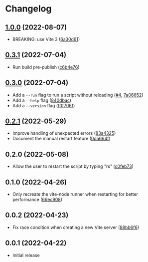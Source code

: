 # Changelog

## [1.0.0](https://github.com/hugo-t-b/vite-node-dev/releases/tag/v1.0.0) (2022-08-07)
* BREAKING: use Vite 3 ([6a30d61](https://github.com/hugo-t-b/vite-node-dev/commit/6a30d61ba5e4d1ad13ffbdda62e660ecca5e5baa))

## [0.3.1](https://github.com/hugo-t-b/vite-node-dev/releases/tag/v0.3.1) (2022-07-04)
* Run build pre-publish ([c6b4e76](https://github.com/hugo-t-b/vite-node-dev/commit/c6b4e7664d86b85efa3dad0d01a21a72169c1181))

## [0.3.0](https://github.com/hugo-t-b/vite-node-dev/releases/tag/v0.3.0) (2022-07-04)
* Add a `--run` flag to run a script without reloading ([#4](https://github.com/hugo-t-b/vite-node-dev/pull/4), [7a06652](https://github.com/hugo-t-b/vite-node-dev/commit/7a06652f735c09741cdca143ab14f0be2e0d826e))
* Add a `--help` flag ([840dbac](https://github.com/hugo-t-b/vite-node-dev/commit/840dbac31d3a121b1936c30b92fb32001824fd7b))
* Add a `--version` flag ([f0f706f](https://github.com/hugo-t-b/vite-node-dev/commit/f0f706f8a6409a84c88c4b3f42eb7b918984db5b))

## [0.2.1](https://github.com/hugo-t-b/vite-node-dev/releases/tag/v0.2.1) (2022-05-29)
* Improve handling of unexpected errors ([83a4325](https://github.com/hugo-t-b/vite-node-dev/commit/83a43253a117aa21de5f38b5833ed72e51e84f4d))
* Document the manual restart feature ([0da664f](https://github.com/hugo-t-b/vite-node-dev/commit/0da664ff729a8b246e6a294c62c05baf63ae861b))

## 0.2.0 (2022-05-08)
* Allow the user to restart the script by typing "rs" ([c0feb73](https://github.com/hugo-t-b/vite-node-dev/commit/c0feb736d6735a5773f6600262c49de3c8c4cc77))

## 0.1.0 (2022-04-26)
* Only recreate the vite-node runner when restarting for better performance ([66ec908](https://github.com/hugo-t-b/vite-node-dev/commit/66ec908785048ceaae1b24651fba6cae090dcdcd))

## 0.0.2 (2022-04-23)
* Fix race condition when creating a new Vite server ([88bb6f6](https://github.com/hugo-t-b/vite-node-dev/commit/88bb6f6c93675bbf48986c3d2f1a856177265816))

## 0.0.1 (2022-04-22)
* Initial release
